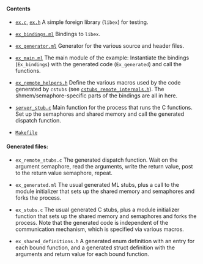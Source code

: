 #### Contents

* [`ex.c`](ex.c), [`ex.h`](ex.h)
  A simple foreign library (`libex`) for testing.

* [`ex_bindings.ml`](ex_bindings.ml)
  Bindings to `libex`.

* [`ex_generator.ml`](ex_generator.ml)
  Generator for the various source and header files.

* [`ex_main.ml`](ex_main.ml)
  The main module of the example:  Instantiate the bindings (`Ex_bindings`) with the generated code (`Ex_generated`) and call the functions.

* [`ex_remote_helpers.h`](ex_remote_helpers.h)
  Define the various macros used by the code generated by `cstubs` (see [`cstubs_remote_internals.h`](../src/ctypes/ctypes_remote_internals.h)).  The shmem/semaphore-specific parts of the bindings are all in here.

* [`server_stub.c`](server_stub.c)
  Main function for the process that runs the C functions.  Set up the semaphores and shared memory and call the generated dispatch function.

* [`Makefile`](Makefile)

#### Generated files:

* `ex_remote_stubs.c`
  The generated dispatch function.  Wait on the argument semaphore, read the arguments, write the return value, post to the return value semaphore, repeat.

* `ex_generated.ml`
  The usual generated ML stubs, plus a call to the module initializer that sets up the shared memory and semaphores and forks the process.

* `ex_stubs.c`
  The usual generated C stubs, plus a module initializer function that sets up the shared memory and semaphores and forks the process.  Note that the generated code is independent of the communication mechanism, which is specified via various macros.

* `ex_shared_definitions.h`
  A generated enum definition with an entry for each bound function, and a generated struct definition with the arguments and return value for each bound function.
